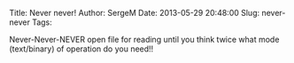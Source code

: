 Title: Never never!
Author: SergeM
Date: 2013-05-29 20:48:00
Slug: never-never
Tags: 

<div dir="ltr" style="text-align: left;" trbidi="on">Never-Never-NEVER open file for reading until you think twice what mode (text/binary) of operation do you need!!</div>
